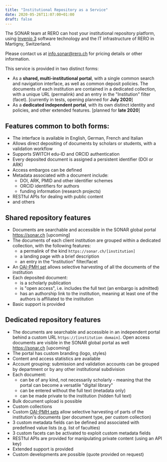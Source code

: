 ```yaml
---
title: "Institutional Repository as a Service"
date: 2020-05-26T11:07:00+01:00
draft: false
---
```


The SONAR team at RERO can host your institutional repository platform, using [Invenio 3](https://invenio-software.org) software technology and the IT infrastructure of RERO in Martigny, Switzerland.

Please contact us at [info.sonar@rero.ch](mailto:info.sonar@rero.ch) for pricing details or other information. 

This service is provided in two distinct forms:

- As a **shared, multi-institutional portal**, with a single common search and navigation interface, as well as common deposit policies. The documents of each institution are contained in a dedicated collection, with a unique URL (permalink) and an entry in the "Institution" filter (facet). [currently in tests, opening planned for **July 2020**]
- As a **dedicated independent portal**, with its own distinct identity and policies, and other extended features. [planned for **late 2020**]


## Features common to both forms:

- The interface is available in English, German, French and Italian
- Allows direct depositing of documents by scholars or students, with a validation workflow
- Supports SWITCH edu-ID and ORCID authentication
- Every deposited document is assigned a persistent identifier (DOI or ARK)
- Access embargos can be defined
- Metadata associated with a document include:
    - DOI, ARK, PMID and other identifier schemes
    - ORCID identifiers for authors
    - funding information (research projects)
- RESTful APIs for dealing with public content
- and others


## Shared repository features

- Documents are searchable and accessible in the SONAR global portal https://sonar.ch [upcoming]
- The documents of each client institution are grouped within a dedicated collection, with the following features:
	- a permalink of the kind `https://sonar.ch/[institution]`
	- a landing page with a brief description
	- an entry in the "Institution" filter/facet
- An [OAI-PMH set](http://www.openarchives.org/OAI/openarchivesprotocol.html#SelectiveHarvesting) allows selective harvesting of all the documents of the institution
- Each deposited document:
	- is a scholarly publication
	- is "open access", i.e.  includes the full text (an embargo is admitted)
	- has an authorship link to the institution, meaning at least one of the authors is affiliated to the institution
- Basic support is provided


## Dedicated repository features

- The documents are searchable and accessible in an independent portal behind a custom URL `https://[institution domain]`. Open access documents are visible in the SONAR global portal as well https://sonar.ch [upcoming]
- The portal has custom branding (logo, styles)
- Content and access statistics are available
- Account grouping: submission and validation accounts can be grouped by department or by any other institutional subdivision
- Each document:
	- can be of any kind, not necessarily scholarly - meaning that the portal can become a versatile "digital library"
	- can be entered without the full text (metadata only)
	- can be made private to the institution (hidden full text)
- Bulk document upload is possible 
- Custom collections
- Custom [OAI-PMH sets](http://www.openarchives.org/OAI/openarchivesprotocol.html#SelectiveHarvesting) allow selective harvesting of parts of the institution's documents (per document type, per custom collection)
- 3 custom metadata fields can be defined and associated with predefined value lists (e.g. list of faculties)
- 3 custom facets can be activated to exploit custom metadata fields
- RESTful APIs are provided for manipulating private content (using an API key)
- Extended support is provided
- Custom developments are possible (quote provided on request)
